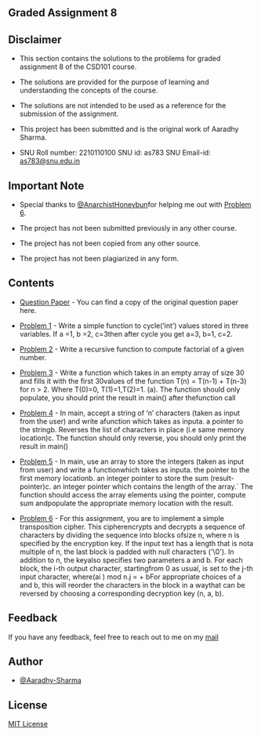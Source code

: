 ## Graded Assignment 8

## Disclaimer

- This section contains the solutions to the problems for graded assignment 8 of the CSD101 course.

- The solutions are provided for the purpose of learning and understanding the concepts of the course.

- The solutions are not intended to be used as a reference for the submission of the assignment.

- This project has been submitted and is the original work of Aaradhy Sharma.

- SNU Roll number: 2210110100
  SNU id: as783
  SNU Email-id: as783@snu.edu.in

## Important Note

- Special thanks to [@AnarchistHoneybun](https://github.com/AnarchistHoneybun)for helping me out with [Problem 6](https://github.com/Aaradhy-Sharma/CSD101/blob/master/assignments/graded%20assignments/assignment%208/p6.c).
- The project has not been submitted previously in any other course.

- The project has not been copied from any other source.

- The project has not been plagiarized in any form.


## Contents

- [Question Paper](https://github.com/Aaradhy-Sharma/CSD101/blob/master/assignments/graded%20assignments/assignment%208/Assignment%208.pdf) - You can find a copy of the original question paper here.

- [Problem 1](https://github.com/Aaradhy-Sharma/CSD101/blob/master/assignments/graded%20assignments/assignment%208/p1.c) - Write a simple function to cycle(‘int’) values stored in three variables. If a =1, b =2, c=3then after cycle you get a=3, b=1, c=2.

- [Problem 2](https://github.com/Aaradhy-Sharma/CSD101/blob/master/assignments/graded%20assignments/assignment%208/p2.c) - Write a recursive function to compute factorial of a given number.

- [Problem 3](https://github.com/Aaradhy-Sharma/CSD101/blob/master/assignments/graded%20assignments/assignment%208/p3.c) - Write a function which takes in an empty array of size 30 and fills it with the first 30values of the function T(n) = T(n-1) + T(n-3) for n > 2. Where T(0)=0, T(1)=1,T(2)=1. (a). The function should only populate, you should print the result in main() after thefunction call

- [Problem 4](https://github.com/Aaradhy-Sharma/CSD101/blob/master/assignments/graded%20assignments/assignment%208/p4.c) - In main, accept a string of ‘n’ characters (taken as input from the user) and write afunction which takes as inputa. a pointer to the stringb. Reverses the list of characters in place (i.e same memory location)c. The function should only reverse, you should only print the result in main()

- [Problem 5](https://github.com/Aaradhy-Sharma/CSD101/blob/master/assignments/graded%20assignments/assignment%208/p5.c) - In main, use an array to store the integers (taken as input from user) and write a functionwhich takes as inputa. the pointer to the first memory locationb. an integer pointer to store the sum (result-pointer)c. an integer pointer which contains the length of the array.` The function should access the array elements using the pointer, compute sum andpopulate the appropriate memory location with the result.

- [Problem 6](https://github.com/Aaradhy-Sharma/CSD101/blob/master/assignments/graded%20assignments/assignment%208/p6.c) - For this assignment, you are to implement a simple transposition cipher. This cipherencrypts and decrypts a sequence of characters by dividing the sequence into blocks ofsize n, where n is specified by the encryption key. If the input text has a length that is nota multiple of n, the last block is padded with null characters ('\0'). In addition to n, the keyalso specifies two parameters a and b. For each block, the i-th output character, startingfrom 0 as usual, is set to the j-th input character, where(ai ) mod n.j = + bFor appropriate choices of a and b, this will reorder the characters in the block in a waythat can be reversed by choosing a corresponding decryption key (n, a, b).


## Feedback
If you have any feedback, feel free to reach out to me on my [mail](mailto:as783@snu.edu.in)

## Author
- [@Aaradhy-Sharma](https://github.com/Aaradhy-Sharma)

## License
[MIT License](LICENSE)
